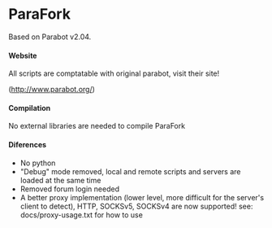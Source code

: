 # ParaFork

Based on Parabot v2.04.

#### Website

All scripts are comptatable with original parabot, visit their site!

(http://www.parabot.org/)

#### Compilation

No external libraries are needed to compile ParaFork

#### Diferences
- No python
- "Debug" mode removed, local and remote scripts and servers are loaded at the same time
- Removed forum login needed
- A better proxy implementation (lower level, more difficult for the server's client to detect), HTTP, SOCKSv5, SOCKSv4 are now supported! see: docs/proxy-usage.txt for how to use
